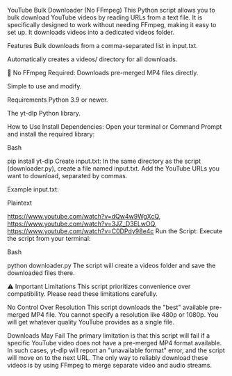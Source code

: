 YouTube Bulk Downloader (No FFmpeg)
This Python script allows you to bulk download YouTube videos by reading URLs from a text file. It is specifically designed to work without needing FFmpeg, making it easy to set up. It downloads videos into a dedicated videos folder.

Features
Bulk downloads from a comma-separated list in input.txt.

Automatically creates a videos/ directory for all downloads.

🚫 No FFmpeg Required: Downloads pre-merged MP4 files directly.

Simple to use and modify.

Requirements
Python 3.9 or newer.

The yt-dlp Python library.

How to Use
Install Dependencies: Open your terminal or Command Prompt and install the required library:

Bash

pip install yt-dlp
Create input.txt: In the same directory as the script (downloader.py), create a file named input.txt. Add the YouTube URLs you want to download, separated by commas.

Example input.txt:

Plaintext

https://www.youtube.com/watch?v=dQw4w9WgXcQ, https://www.youtube.com/watch?v=3JZ_D3ELwOQ, https://www.youtube.com/watch?v=C0DPdy98e4c
Run the Script: Execute the script from your terminal:

Bash

python downloader.py
The script will create a videos folder and save the downloaded files there.

⚠️ Important Limitations
This script prioritizes convenience over compatibility. Please read these limitations carefully.

No Control Over Resolution
This script downloads the "best" available pre-merged MP4 file. You cannot specify a resolution like 480p or 1080p. You will get whatever quality YouTube provides as a single file.

Downloads May Fail
The primary limitation is that this script will fail if a specific YouTube video does not have a pre-merged MP4 format available. In such cases, yt-dlp will report an "unavailable format" error, and the script will move on to the next URL. The only way to reliably download these videos is by using FFmpeg to merge separate video and audio streams.
